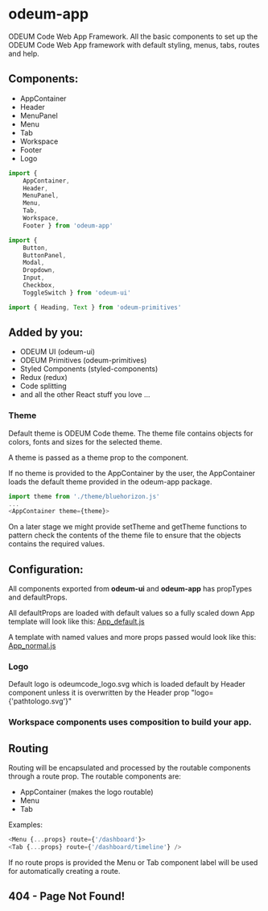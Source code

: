 # odeum-app

ODEUM Code Web App Framework. All the basic components to set up the ODEUM Code Web App framework with default styling, menus, tabs, routes and help. 

## Components:
- AppContainer
- Header
- MenuPanel
- Menu
- Tab
- Workspace
- Footer
- Logo

```js
import { 	
	AppContainer, 
	Header, 
	MenuPanel, 
	Menu, 
	Tab, 
	Workspace, 
	Footer } from 'odeum-app'

import { 
	Button, 
	ButtonPanel, 
	Modal, 
	Dropdown, 
	Input, 
	Checkbox, 
	ToggleSwitch } from 'odeum-ui'

import { Heading, Text } from 'odeum-primitives'
```

## Added by you:
- ODEUM UI (odeum-ui)
- ODEUM Primitives (odeum-primitives)
- Styled Components (styled-components)
- Redux (redux)
- Code splitting
- and all the other React stuff you love ... 


### Theme
Default theme is ODEUM Code theme. The theme file contains objects for colors, fonts and sizes for the selected theme.

A theme is passed as a theme prop to the <AppContainer> component. 

If no theme is provided to the AppContainer by the user, the AppContainer loads the default theme provided in the odeum-app package.

```js
import theme from './theme/bluehorizon.js'
...
<AppContainer theme={theme}>
```

On a later stage we might provide setTheme and getTheme functions to pattern check the contents of the theme file to ensure that the objects contains the required values. 

## Configuration:
All components exported from **odeum-ui** and **odeum-app** has propTypes and defaultProps. 

All defaultProps are loaded with default values so a fully scaled down App template will look like this:
[App_default.js](./src/App_default.js)

A template with named values and more props passed would look like this:
[App_normal.js](./src/App_normal.js)

### Logo
Default logo is odeumcode_logo.svg which is loaded default by Header component unless it is overwritten by the Header prop "logo={'pathtologo.svg'}"

### Workspace components uses composition to build your app.

## Routing
Routing will be encapsulated and processed by the routable components through a route prop. The routable components are:
- AppContainer (makes the logo routable)
- Menu
- Tab

Examples:

```js
<Menu {...props} route={'/dashboard'}>
<Tab {...props} route={'/dashboard/timeline'} />

```
If no route props is provided the Menu or Tab component label will be used for automatically creating a route.

## 404 - Page Not Found!

